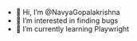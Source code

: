 - 👋 Hi, I’m @NavyaGopalakrishna
- 👀 I’m interested in finding bugs
- 🌱 I’m currently learning Playwright

<!---
NavyaGopalakrishna/NavyaGopalakrishna is a ✨ special ✨ repository because its `README.md` (this file) appears on your GitHub profile.
You can click the Preview link to take a look at your changes.
--->
